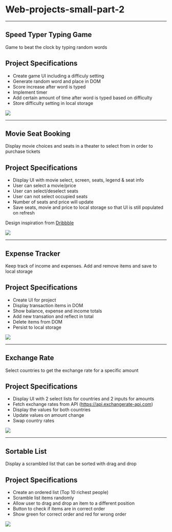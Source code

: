 # Web-projects-small-part-2


<hr>

## Speed Typer Typing Game

Game to beat the clock by typing random words

## Project Specifications

- Create game UI including a difficuly setting
- Generate random word and place in DOM
- Score increase after word is typed
- Implement timer
- Add certain amount of time after word is typed based on difficulty
- Store difficulty setting in local storage


<img src="https://i.ibb.co/598CYWK/Typing-Game.gif">


<hr>


## Movie Seat Booking

Display movie choices and seats in a theater to select from in order to purchase tickets

## Project Specifications

- Display UI with movie select, screen, seats, legend & seat info
- User can select a movie/price
- User can select/deselect seats
- User can not select occupied seats
- Number of seats and price will update
- Save seats, movie and price to local storage so that UI is still populated on refresh

Design inspiration from [Dribbble](https://dribbble.com/shots/3628370-Movie-Seat-Booking)


<img src="https://i.ibb.co/RcMCmVn/movie.gif">



<hr>

## Expense Tracker

Keep track of income and expenses. Add and remove items and save to local storage

## Project Specifications

- Create UI for project
- Display transaction items in DOM
- Show balance, expense and income totals
- Add new transation and reflect in total
- Delete items from DOM
- Persist to local storage


<img src="https://i.ibb.co/4dtGynw/bandicam-2023-02-11-18-16-37-165.gif">


<hr>

## Exchange Rate

Select countries to get the exchange rate for a specific amount

## Project Specifications

- Display UI with 2 select lists for countries and 2 inputs for amounts
- Fetch exchange rates from API (https://api.exchangerate-api.com)
- Display the values for both countries
- Update values on amount change
- Swap country rates


<img src="https://i.ibb.co/grx3s1V/Exchange-Rate-Calculator.gif">



<hr>

## Sortable List

Display a scrambled list that can be sorted with drag and drop

## Project Specifications

- Create an ordered list (Top 10 richest people)
- Scramble list items randomly
- Allow user to drag and drop an item to a different position
- Button to check if items are in correct order
- Show green for correct order and red for wrong order


<img src="https://i.ibb.co/yQwvH3g/bandicam-2023-03-10-15-38-44-332.gif">




<!-- ## Meal Finder App

Search and generate random meals from the [themealdb.com](www.themealdb.com) API

### Project Specifications

- Display UI with form to search and button to generate
- Connect to API and get meals
- Display meals in DOM with image and hover effect
- Click on meal and see the details
- Click on generate button and fetch & display a random meal


<img src="./Meal Finder/gif/bandicam 2023-02-04 13-21-53-020.gif"> -->



